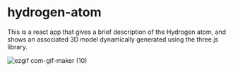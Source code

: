 # hydrogen-atom
This is a react app that gives a brief description of the Hydrogen atom, and shows an associated 3D model dynamically generated using the three.js library.

![ezgif com-gif-maker (10)](https://user-images.githubusercontent.com/12768908/207328438-fe5de89c-3dcb-402b-b7b2-55cd2d18ce3c.gif)
